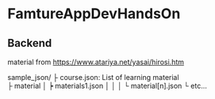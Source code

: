 # FamtureAppDevHandsOn

## Backend
material from https://www.atariya.net/yasai/hirosi.htm  

sample_json/
    ├ course.json: List of learning material  
    ├ material
    │   ┝ materials1.json
    │   │
	│   └ material[n].json
    └ etc...
